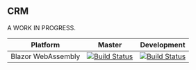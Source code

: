 ## CRM

A WORK IN PROGRESS.

|Platform| Master | Development |
|---|:-:|:-:|
| Blazor WebAssembly | [![Build Status](https://dev.azure.com/BrunoBlanes/Average%20CRM/_apis/build/status/Blazor%20WebAssembly?branchName=master)](https://dev.azure.com/BrunoBlanes/Average%20CRM/_build/latest?definitionId=13&branchName=master) | [![Build Status](https://dev.azure.com/BrunoBlanes/Average%20CRM/_apis/build/status/Blazor%20WebAssembly?branchName=development)](https://dev.azure.com/BrunoBlanes/Average%20CRM/_build/latest?definitionId=13&branchName=development) |
